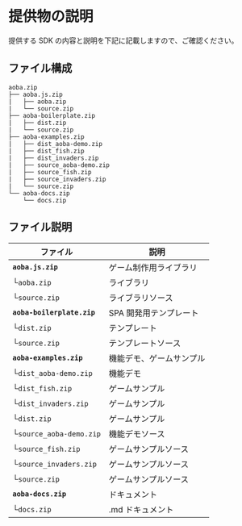 # 提供物の説明

提供する SDK の内容と説明を下記に記載しますので、ご確認ください。

## ファイル構成
```
aoba.zip
├── aoba.js.zip
|   ├── aoba.zip
|   └── source.zip
├── aoba-boilerplate.zip
|   ├── dist.zip
|   └── source.zip
├── aoba-examples.zip
|   ├── dist_aoba-demo.zip
|   ├── dist_fish.zip
|   ├── dist_invaders.zip
|   ├── source_aoba-demo.zip
|   ├── source_fish.zip
|   ├── source_invaders.zip
|   └── source.zip
└── aoba-docs.zip
    └── docs.zip
```

## ファイル説明
| ファイル | 説明 |
| -------- | ----------- |
| __`aoba.js.zip`__ | ゲーム制作用ライブラリ |
| └`aoba.zip` | ライブラリ |
| └`source.zip` | ライブラリソース |
| __`aoba-boilerplate.zip`__ | SPA 開発用テンプレート |
| └`dist.zip` | テンプレート |
| └`source.zip` | テンプレートソース |
| __`aoba-examples.zip`__ | 機能デモ、ゲームサンプル |
| └`dist_aoba-demo.zip` | 機能デモ |
| └`dist_fish.zip` | ゲームサンプル |
| └`dist_invaders.zip` | ゲームサンプル |
| └`dist.zip` | ゲームサンプル |
| └`source_aoba-demo.zip` | 機能デモソース |
| └`source_fish.zip` | ゲームサンプルソース |
| └`source_invaders.zip` | ゲームサンプルソース |
| └`source.zip` | ゲームサンプルソース |
| __`aoba-docs.zip`__ | ドキュメント |
| └`docs.zip` | .md ドキュメント |
